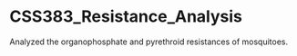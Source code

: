 # CSS383_Resistance_Analysis
 Analyzed the organophosphate and pyrethroid resistances of mosquitoes.
